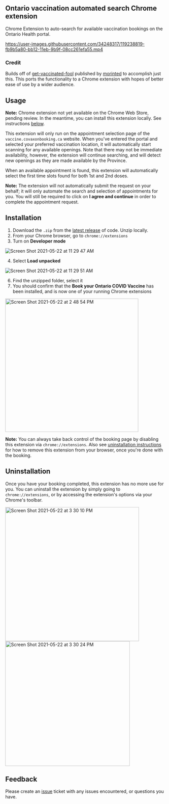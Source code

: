 ## Ontario vaccination automated search Chrome extension
Chrome Extension to auto-search for available vaccination bookings on the Ontario Health portal.

https://user-images.githubusercontent.com/34248317/119238819-fb9b5a80-bb12-11eb-9b9f-08cc261efa55.mp4

### Credit
Builds off of [get-vaccinated-fool](https://greasyfork.org/en/scripts/426622-get-vaccinated-fool) published by [morinted](https://greasyfork.org/en/users/153377-morinted) to accomplish just this. This ports the functionality to a Chrome extension with hopes of better ease of use by a wider audience.

## Usage
**Note:** Chrome extension not yet available on the Chrome Web Store, pending review. In the meantime, you can install this extension locally. See instructions [below](https://github.com/pvienneau/chrome-extension-on-vaccine#installation).

This extension will only run on the appointment selection page of the `vaccine.covaxonbooking.ca` website. When you've entered the portal and selected your preferred vaccination location, it will automatically start scanning for any available openings. Note that there may not be immediate availability, however, the extension will continue searching, and will detect new openings as they are made available by the Province.

When an available appointment is found, this extension will automatically select the first time slots found for both 1st and 2nd doses.

**Note:** The extension will not automatically submit the request on your behalf; it will only automate the search and selection of appointments for you. You will still be required to click on **I agree and continue** in order to complete the appointment request.

## Installation
1. Download the `.zip` from the [latest release](https://github.com/pvienneau/chrome-extension-on-vaccine/releases) of code. Unzip locally.
2. From your Chrome browser, go to `chrome://extensions`
3. Turn on **Developer mode**

![Screen Shot 2021-05-22 at 11 29 47 AM](https://user-images.githubusercontent.com/4933086/119231920-22489980-baf1-11eb-88a3-7f632f3b4d55.png)

4. Select **Load unpacked**

![Screen Shot 2021-05-22 at 11 29 51 AM](https://user-images.githubusercontent.com/4933086/119231925-25438a00-baf1-11eb-9f81-cd0369432428.png)

6. Find the unzipped folder, select it
7. You should confirm that the **Book your Ontario COVID Vaccine** has been installed, and is now one of your running Chrome extensions

<img width="419" alt="Screen Shot 2021-05-22 at 2 48 54 PM" src="https://user-images.githubusercontent.com/4933086/119237828-e1f71480-bb0c-11eb-9d18-a0144a3be037.png">

**Note:** You can always take back control of the booking page by disabling this extension via `chrome://extensions`. Also see [uninstallation instructions](https://github.com/pvienneau/chrome-extension-on-vaccine/blob/master/README.md#uninstallation) for how to remove this extension from your browser, once you're done with the booking.

## Uninstallation
Once you have your booking completed, this extension has no more use for you. You can uninstall the extension by simply going to `chrome://extensions`, or by accessing the extension's options via your Chrome's toolbar.

<img width="421" alt="Screen Shot 2021-05-22 at 3 30 10 PM" src="https://user-images.githubusercontent.com/34248317/119238772-a8290c80-bb12-11eb-93ba-2b4cecd58f61.png">
<img width="392" alt="Screen Shot 2021-05-22 at 3 30 24 PM" src="https://user-images.githubusercontent.com/34248317/119238773-a8c1a300-bb12-11eb-8c1d-fe26a1ce68b5.png">

## Feedback
Please create an [issue](https://github.com/pvienneau/chrome-extension-on-vaccine/issues) ticket with any issues encountered, or questions you have.
